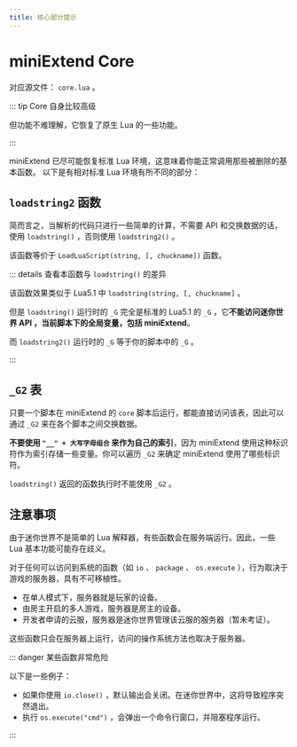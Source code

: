 ```yaml
---
title: 核心部分提示
---
```




# miniExtend Core

对应源文件： `core.lua` 。

::: tip Core 自身比较高级

但功能不难理解，它恢复了原生 Lua 的一些功能。

:::

miniExtend 已尽可能恢复标准 Lua 环境，这意味着你能正常调用那些被删除的基本函数。
以下是有相对标准 Lua 环境有所不同的部分：

## `loadstring2` 函数

简而言之，当解析的代码只进行一些简单的计算，不需要 API 和交换数据的话，使用 `loadstring()` ，否则使用 `loadstring2()` 。

该函数等价于 `LoadLuaScript(string, [, chuckname])` 函数。

::: details 查看本函数与 `loadstring()` 的差异

该函数效果类似于 Lua5.1 中 `loadstring(string, [, chuckname]` 。

但是 `loadstring()` 运行时的 `_G` 完全是标准的 Lua5.1 的 `_G` ，它**不能访问迷你世界 API ，当前脚本下的全局变量，包括 miniExtend**。

而 `loadstring2()` 运行时的 `_G` 等于你的脚本中的 `_G` 。

:::

## `_G2` 表

只要一个脚本在 miniExtend 的 `core` 脚本后运行，都能直接访问该表，因此可以通过 `_G2` 来在各个脚本之间交换数据。

**不要使用 `"__" + 大写字母组合` 来作为自己的索引**，因为 miniExtend 使用这种标识符作为索引存储一些变量。你可以遍历 `_G2` 来确定 miniExtend 使用了哪些标识符。

`loadstring()` 返回的函数执行时不能使用 `_G2` 。

## 注意事项

由于迷你世界不是简单的 Lua 解释器，有些函数会在服务端运行。因此，一些 Lua 基本功能可能存在歧义。

对于任何可以访问到系统的函数（如 `io` 、 `package` 、 `os.execute` ），行为取决于游戏的服务器，具有不可移植性。 
 
- 在单人模式下，服务器就是玩家的设备。
- 由房主开启的多人游戏，服务器是房主的设备。
- 开发者申请的云服，服务器是迷你世界管理该云服的服务器（暂未考证）。

这些函数只会在服务器上运行，访问的操作系统方法也取决于服务器。

::: danger 某些函数非常危险

以下是一些例子：

- 如果你使用 `io.close()` ，默认输出会关闭。在迷你世界中，这将导致<span title="这似乎会使游戏保存，再次打开地图仍是玩法模式，然后继续关闭……所以请使用编辑模式打开">程序突然退出</span>。
- 执行 `os.execute("cmd")` ，会弹出一个命令行窗口，并阻塞程序运行。

:::